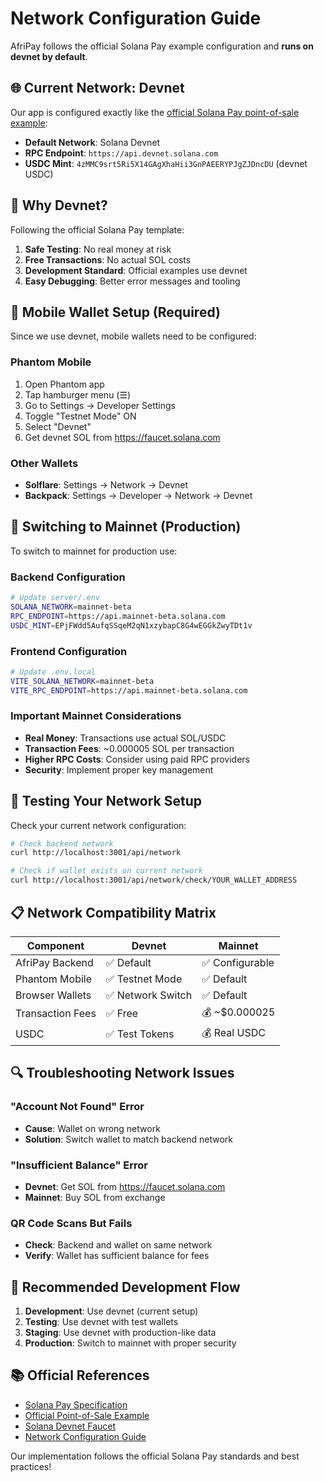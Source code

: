 # Network Configuration Guide

AfriPay follows the official Solana Pay example configuration and **runs on devnet by default**.

## 🌐 **Current Network: Devnet**

Our app is configured exactly like the [official Solana Pay point-of-sale example](https://github.com/solana-labs/solana-pay/tree/master/examples/point-of-sale):

- **Default Network**: Solana Devnet
- **RPC Endpoint**: `https://api.devnet.solana.com`
- **USDC Mint**: `4zMMC9srt5Ri5X14GAgXhaHii3GnPAEERYPJgZJDncDU` (devnet USDC)

## 🔧 **Why Devnet?**

Following the official Solana Pay template:
1. **Safe Testing**: No real money at risk
2. **Free Transactions**: No actual SOL costs
3. **Development Standard**: Official examples use devnet
4. **Easy Debugging**: Better error messages and tooling

## 📱 **Mobile Wallet Setup (Required)**

Since we use devnet, mobile wallets need to be configured:

### Phantom Mobile
1. Open Phantom app
2. Tap hamburger menu (☰)
3. Go to Settings → Developer Settings
4. Toggle "Testnet Mode" ON
5. Select "Devnet"
6. Get devnet SOL from https://faucet.solana.com

### Other Wallets
- **Solflare**: Settings → Network → Devnet
- **Backpack**: Settings → Developer → Network → Devnet

## 🚀 **Switching to Mainnet (Production)**

To switch to mainnet for production use:

### Backend Configuration
```bash
# Update server/.env
SOLANA_NETWORK=mainnet-beta
RPC_ENDPOINT=https://api.mainnet-beta.solana.com
USDC_MINT=EPjFWdd5AufqSSqeM2qN1xzybapC8G4wEGGkZwyTDt1v
```

### Frontend Configuration
```bash
# Update .env.local
VITE_SOLANA_NETWORK=mainnet-beta
VITE_RPC_ENDPOINT=https://api.mainnet-beta.solana.com
```

### Important Mainnet Considerations
- **Real Money**: Transactions use actual SOL/USDC
- **Transaction Fees**: ~0.000005 SOL per transaction
- **Higher RPC Costs**: Consider using paid RPC providers
- **Security**: Implement proper key management

## 🧪 **Testing Your Network Setup**

Check your current network configuration:

```bash
# Check backend network
curl http://localhost:3001/api/network

# Check if wallet exists on current network
curl http://localhost:3001/api/network/check/YOUR_WALLET_ADDRESS
```

## 📋 **Network Compatibility Matrix**

| Component | Devnet | Mainnet |
|-----------|--------|---------|
| AfriPay Backend | ✅ Default | ✅ Configurable |
| Phantom Mobile | ✅ Testnet Mode | ✅ Default |
| Browser Wallets | ✅ Network Switch | ✅ Default |
| Transaction Fees | ✅ Free | 💰 ~$0.000025 |
| USDC | ✅ Test Tokens | 💰 Real USDC |

## 🔍 **Troubleshooting Network Issues**

### "Account Not Found" Error
- **Cause**: Wallet on wrong network
- **Solution**: Switch wallet to match backend network

### "Insufficient Balance" Error
- **Devnet**: Get SOL from https://faucet.solana.com
- **Mainnet**: Buy SOL from exchange

### QR Code Scans But Fails
- **Check**: Backend and wallet on same network
- **Verify**: Wallet has sufficient balance for fees

## 🎯 **Recommended Development Flow**

1. **Development**: Use devnet (current setup)
2. **Testing**: Use devnet with test wallets
3. **Staging**: Use devnet with production-like data
4. **Production**: Switch to mainnet with proper security

## 📚 **Official References**

- [Solana Pay Specification](https://docs.solanapay.com/)
- [Official Point-of-Sale Example](https://github.com/solana-labs/solana-pay/tree/master/examples/point-of-sale)
- [Solana Devnet Faucet](https://faucet.solana.com/)
- [Network Configuration Guide](https://docs.solana.com/clusters)

Our implementation follows the official Solana Pay standards and best practices!
